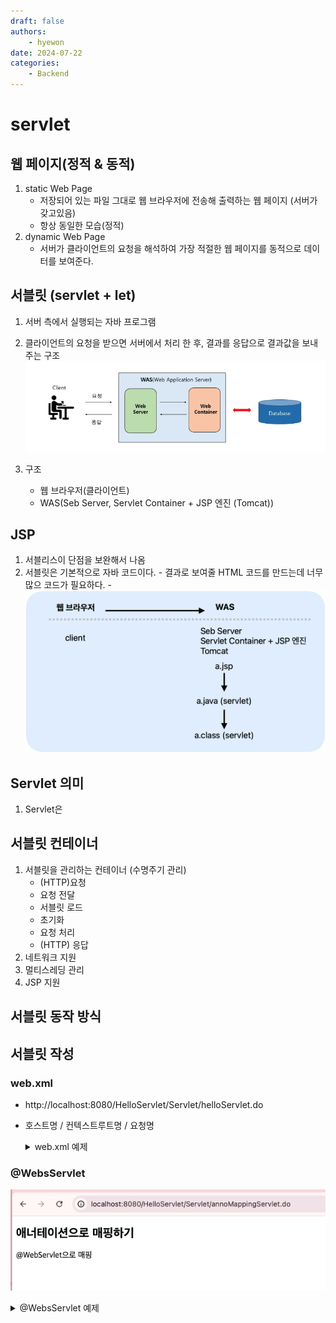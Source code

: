 ```yaml
---
draft: false
authors:
    - hyewon
date: 2024-07-22
categories:
    - Backend
---
```


# servlet

<!-- more -->

## 웹 페이지(정적 & 동적)

1. static Web Page
    - 저장되어 있는 파일 그대로 웹 브라우저에 전송해 출력하는 웹 페이지 (서버가 갖고있음)
    - 항상 동일한 모습(정적)
2. dynamic Web Page
    - 서버가 클라이언트의 요청을 해석하여 가장 적절한 웹 페이지를 동적으로 데이터를 보여준다.

## 서블릿 (servlet + let)

1. 서버 측에서 실행되는 자바 프로그램
2. 클라이언트의 요청을 받으면 서버에서 처리 한 후, 결과를 응답으로 결과값을 보내주는 구조
   ![web,was그림](img/image.png)

3. 구조

    - 웹 브라우저(클라이언트)
    - WAS(Seb Server, Servlet Container + JSP 엔진 (Tomcat))

## JSP

1. 서블리스이 단점을 보완해서 나옴
2. 서블릿은 기본적으로 자바 코드이다. - 결과로 보여줄 HTML 코드를 만드는데 너무 많으 코드가 필요하다. -
   ![alt text](img/image2.png)

## Servlet 의미

1. Servlet은

## 서블릿 컨테이너

1. 서블릿을 관리하는 컨테이너 (수명주기 관리)
    - (HTTP)요청
    - 요청 전달
    - 서블릿 로드
    - 초기화
    - 요청 처리
    - (HTTP) 응답
2. 네트워크 지원
3. 멀티스레딩 관리
4. JSP 지원

## 서블릿 동작 방식

## 서블릿 작성

### web.xml

-   http://localhost:8080/HelloServlet/Servlet/helloServlet.do
-   호스트명 / 컨텍스트루트명 / 요청명

     <details>
     <summary>  web.xml 예제 </summary>

    ```java
    package kr.co.kosta.servlet;

    import jakarta.servlet.ServletException;
    import jakarta.servlet.annotation.WebServlet;
    import jakarta.servlet.http.HttpServlet;
    import jakarta.servlet.http.HttpServletRequest;
    import jakarta.servlet.http.HttpServletResponse;
    import java.io.IOException;


    public class HelloServlet extends HttpServlet {
        private static final long serialVersionUID = 1L;


        public HelloServlet() {

        }


        protected void doGet(HttpServletRequest request, HttpServletResponse response) throws ServletException, IOException {
        request.setAttribute("message", "Hello Servlet");
        request.getRequestDispatcher("/servlet/helloServlet.jsp").forward(request, response);
        }


        protected void doPost(HttpServletRequest request, HttpServletResponse response) throws ServletException, IOException {

        }

    }

    ```

    ```jsp
    <%@ page language="java" contentType="text/html; charset=UTF-8"
        pageEncoding="UTF-8"%>
    <!DOCTYPE html>
    <html>
    <head>
    <meta charset="UTF-8">
    <title>Insert title here</title>
    </head>
    <body>
        <h2>web.xml에서 매핑 후 JSP에서 출력하기</h2>
        <p>
            <%= request.getAttribute("message") %>
            <br/>
            <a href ="./helloServlet.do">바로가기</a>
        </p>
    </body>
    </html>
    ```

    </details>

### @WebsServlet

![alt text](img/image3.png)

<details>
<summary>  @WebsServlet 예제 </summary>

    ```java
    package kr.co.kosta.servlet;

    import java.io.IOException;

    import jakarta.servlet.ServletException;
    import jakarta.servlet.annotation.WebServlet;
    import jakarta.servlet.http.HttpServlet;
    import jakarta.servlet.http.HttpServletRequest;
    import jakarta.servlet.http.HttpServletResponse;

    @WebServlet("/Servlet/annoMappingServlet.do")
    public class AnnoMappingServlet extends HttpServlet {

        @Override
        protected void doGet(HttpServletRequest req, HttpServletResponse resp) throws ServletException, IOException {

            req.setAttribute("message2", "@WebServlet으로 매핑");
            req.getRequestDispatcher("/servlet/annoMapping.jsp").forward(req, resp);

        }
    }
    ```

    ```jsp
    <%@ page language="java" contentType="text/html; charset=UTF-8"
        pageEncoding="UTF-8"%>
    <!DOCTYPE html>
    <html>
    <head>
    <meta charset="UTF-8">
    <title>Insert title here</title>
    </head>
    <body>
    <h2>애너테이션으로 매핑하기</h2>
        <p>
            <%= request.getAttribute("message2") %>
            <br/>
        </p>

    </body>
    </html>
    ```

</details>
